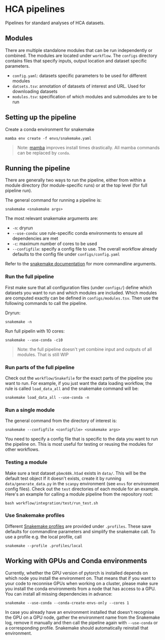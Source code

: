 # HCA pipelines

Pipelines for standard analyses of HCA datasets.

## Modules

There are multiple standalone modules that can be run independently or combined.
The modules are located under `workflow`.
The `configs` directory contains files that specify inputs, output location and dataset specific parameters.

+ `config.yaml`: datasets specific parameters to be used for different modules
+ `datsets.tsv`: annotation of datasets of interest and URL. Used for downloading datasets
+ `modules.tsv`: specification of which modules and submodules are to be run

## Setting up the pipeline

Create a conda environment for snakemake

```commandline
mamba env create -f envs/snakemake.yaml
```

> Note: [mamba](https://mamba.readthedocs.io/en/latest/installation.html) improves install times drastically.
> All mamba commands can be replaced by `conda`.

## Running the pipeline

There are generally two ways to run the pipeline, either from within a module directory (for module-specific runs) or at
the top level (for full pipeline run).

The general command for running a pipeline is:

```commandline
snakemake <snakemake args>
```

The most relevant snakemake arguments are:

+ `-n`: dryrun
+ `--use-conda`: use rule-specific conda environments to ensure all dependencies are met
+ `-c`: maximum number of cores to be used
+ `--configfile`: specify a config file to use. The overall workflow already defaults to the config file
  under `configs/config.yaml`

Refer to the [snakemake documentation](https://snakemake.readthedocs.io/en/stable/executing/cli.html) for more
commandline arguments.

### Run the full pipeline

First make sure that all configuration files (under `configs/`) define which datasets you want to run and which modules
are included.
Which modules are computed exactly can be defined in `configs/modules.tsv`.
Then use the following commands to call the pipeline.

Dryrun:
```commandline
snakemake -n
```

Run full pipelin with 10 cores:
```commandline
snakemake --use-conda -c10
```

> Note: the full pipeline doesn't yet combine input and outputs of all modules. That is still WIP


### Run parts of the full pipeline

Check out the `workflow/Snakefile` for the exact parts of the pipeline you want to run.
For example, if you just want the data loading workflow, the rule is called `load_data_all` and the snakemake command
will be:

```commandline
snakemake load_data_all --use-conda -n
```

### Run a single module

The general command from the directory of interest is:

```commandline
snakemake --configfile <configfile> <snakemake args>
```

You need to specify a config file that is specific to the data you want to run the pipeline on.
This is most useful for testing or reusing the modules for other workflows.

### Testing a module
Make sure a test dataset `pbmc68k.h5ad` exists in `data/`.
This will be the default test object
If it doesn't exists, create it by running `data/generate_data.py` in the `scanpy` environment (see `envs` for environment config files).
Check out the `test` directories of each module for an example.
Here's an example for calling a module pipeline from the repository root:

```commandline
bash workflow/integration/test/run_test.sh
```

### Use Snakemake profiles

Different [Snakemake profiles](https://snakemake.readthedocs.io/en/stable/executing/cli.html#profiles) are provided
under `.profiles`.
These save defaults for commandline parameters and simplify the snakemake call.
To use a profile e.g. the local profile, call

```commandline
snakemake --profile .profiles/local
```

## Working with GPUs and Conda environments

Currently, whether the GPU version of pytorch is installed depends on which node you install the environment on.
That means that if you want to your code to reconnise GPUs when working on a cluster, please make sure you install the conda environments from a node that has access to a GPU.
You can install all missing dependencies in advance:

```
snakemake --use-conda --conda-create-envs-only --cores 1
```

In case you already have an environment installed that doesn't recognise the GPU on a GPU node, gather the environment name from the Snakemake log, remove it manually and then call the pipeline again with `--use-conda` or a corresponding profile.
Snakemake should automatically reinstall that environment.
